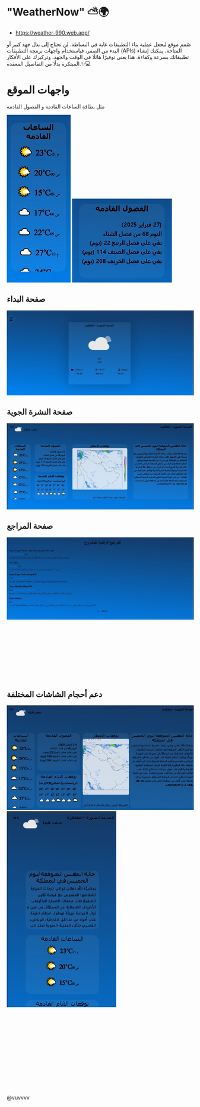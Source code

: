 # "WeatherNow" ⛅🌍



* https://weather-990.web.app/ 



صُمم موقع ليجعل عملية بناء التطبيقات غاية في البساطة. لن تحتاج إلى بذل جهد كبير أو البدء من الصفر، فباستخدام واجهات برمجة التطبيقات (APIs) المتاحة، يمكنك إنشاء تطبيقاتك بسرعة وكفاءة. هذا يعني توفيرًا هائلًا في الوقت والجهد، وتركيزك على الأفكار المبتكرة بدلًا من التفاصيل المعقدة.✨💻




 
#  واجهات الموقع 

مثل بطاقة الساعات القادمة و الفصول القادمه 


![](image/بطاقة1.JPG)
![](image/بطاقة2.JPG)

   


## صفحة البداء
![](image/صفحة_البدا.JPG)


## صفحة النشرة الجوية 
![](image/النشرة_الجوية.JPG)

## صفحة المراجع 

![](image/مراجع_للمشروع.JPG)




&nbsp;&nbsp;&nbsp; 
&nbsp;&nbsp;&nbsp; 
&nbsp;&nbsp;&nbsp; 
&nbsp;&nbsp;&nbsp; 



&nbsp;&nbsp;&nbsp; 
&nbsp;&nbsp;&nbsp; 
&nbsp;&nbsp;&nbsp; 
&nbsp;&nbsp;&nbsp; 
&nbsp;&nbsp;&nbsp; 
&nbsp;&nbsp;&nbsp; 


 &nbsp;&nbsp;&nbsp; 
 &nbsp;&nbsp;&nbsp; 
 &nbsp;&nbsp;&nbsp; 
 &nbsp;&nbsp;&nbsp; 
 &nbsp;&nbsp;&nbsp; &nbsp;&nbsp;&nbsp; 
 &nbsp;&nbsp;&nbsp; 

 &nbsp;&nbsp;&nbsp; &nbsp;&nbsp;&nbsp; 
 &nbsp;&nbsp;&nbsp; 
 &nbsp;&nbsp;&nbsp; 
 &nbsp;&nbsp;&nbsp; 
 &nbsp;&nbsp;&nbsp; 

 &nbsp;&nbsp;&nbsp; 
 &nbsp;&nbsp;&nbsp; 
 &nbsp;&nbsp;&nbsp; 
 &nbsp;&nbsp;&nbsp; 
 &nbsp;&nbsp;&nbsp; 
 &nbsp;&nbsp;&nbsp; 
 &nbsp;&nbsp;&nbsp; 
 &nbsp;&nbsp;&nbsp; 


## دعم أحجام الشاشات المختلفة 

 ![](image/شاشة_تابلت.JPG)
 ![](image/شاشة_جوال.JPG)




&nbsp;&nbsp;&nbsp; 
&nbsp;&nbsp;&nbsp; 
&nbsp;&nbsp;&nbsp; 
&nbsp;&nbsp;&nbsp; 



&nbsp;&nbsp;&nbsp; 
&nbsp;&nbsp;&nbsp; 
&nbsp;&nbsp;&nbsp; 
&nbsp;&nbsp;&nbsp; 
&nbsp;&nbsp;&nbsp; 
&nbsp;&nbsp;&nbsp; 


 &nbsp;&nbsp;&nbsp; 
 &nbsp;&nbsp;&nbsp; 
 &nbsp;&nbsp;&nbsp; 
 &nbsp;&nbsp;&nbsp; 
 &nbsp;&nbsp;&nbsp; &nbsp;&nbsp;&nbsp; 
 &nbsp;&nbsp;&nbsp; 

 &nbsp;&nbsp;&nbsp; &nbsp;&nbsp;&nbsp; 
 &nbsp;&nbsp;&nbsp; 
 &nbsp;&nbsp;&nbsp; 
 &nbsp;&nbsp;&nbsp; 
 &nbsp;&nbsp;&nbsp; 

 &nbsp;&nbsp;&nbsp; 
 &nbsp;&nbsp;&nbsp; 
 &nbsp;&nbsp;&nbsp; 
 &nbsp;&nbsp;&nbsp; 
 &nbsp;&nbsp;&nbsp; 
 &nbsp;&nbsp;&nbsp; 
 &nbsp;&nbsp;&nbsp; 
 &nbsp;&nbsp;&nbsp; 

  



 


&nbsp;&nbsp;&nbsp; 
&nbsp;&nbsp;&nbsp; 
&nbsp;&nbsp;&nbsp; 
&nbsp;&nbsp;&nbsp; 



&nbsp;&nbsp;&nbsp; 
&nbsp;&nbsp;&nbsp; 
&nbsp;&nbsp;&nbsp; 
&nbsp;&nbsp;&nbsp; 
&nbsp;&nbsp;&nbsp; 
&nbsp;&nbsp;&nbsp; 


 
 @vuvvvv
 
